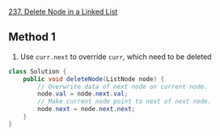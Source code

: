 [237. Delete Node in a Linked List](https://leetcode.com/problems/delete-node-in-a-linked-list/description/)

## Method 1
1. Use `curr.next` to override `curr`, which need to be deleted
```java
class Solution {
    public void deleteNode(ListNode node) {
        // Overwrite data of next node on current node.
        node.val = node.next.val;
        // Make current node point to next of next node.
        node.next = node.next.next;
    }
}
```